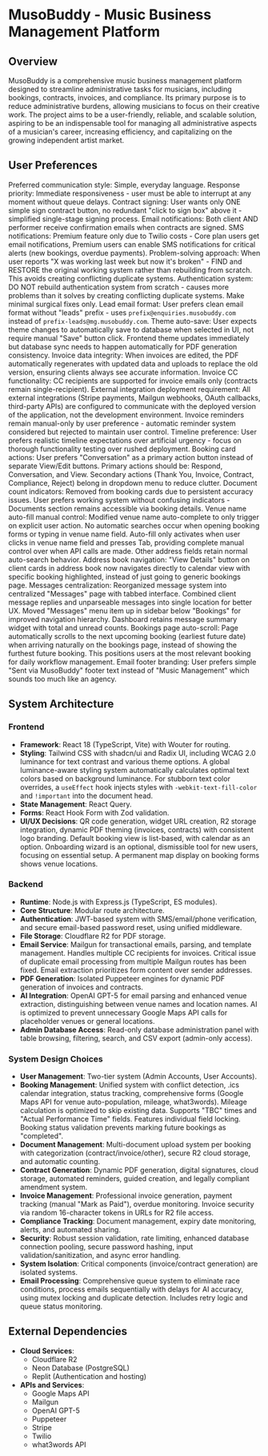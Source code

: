 # MusoBuddy - Music Business Management Platform

## Overview
MusoBuddy is a comprehensive music business management platform designed to streamline administrative tasks for musicians, including bookings, contracts, invoices, and compliance. Its primary purpose is to reduce administrative burdens, allowing musicians to focus on their creative work. The project aims to be a user-friendly, reliable, and scalable solution, aspiring to be an indispensable tool for managing all administrative aspects of a musician's career, increasing efficiency, and capitalizing on the growing independent artist market.

## User Preferences
Preferred communication style: Simple, everyday language.
Response priority: Immediate responsiveness - user must be able to interrupt at any moment without queue delays.
Contract signing: User wants only ONE simple sign contract button, no redundant "click to sign box" above it - simplified single-stage signing process.
Email notifications: Both client AND performer receive confirmation emails when contracts are signed.
SMS notifications: Premium feature only due to Twilio costs - Core plan users get email notifications, Premium users can enable SMS notifications for critical alerts (new bookings, overdue payments).
Problem-solving approach: When user reports "X was working last week but now it's broken" - FIND and RESTORE the original working system rather than rebuilding from scratch. This avoids creating conflicting duplicate systems.
Authentication system: DO NOT rebuild authentication system from scratch - causes more problems than it solves by creating conflicting duplicate systems. Make minimal surgical fixes only.
Lead email format: User prefers clean email format without "leads" prefix - uses `prefix@enquiries.musobuddy.com` instead of `prefix-leads@mg.musobuddy.com`.
Theme auto-save: User expects theme changes to automatically save to database when selected in UI, not require manual "Save" button click. Frontend theme updates immediately but database sync needs to happen automatically for PDF generation consistency.
Invoice data integrity: When invoices are edited, the PDF automatically regenerates with updated data and uploads to replace the old version, ensuring clients always see accurate information.
Invoice CC functionality: CC recipients are supported for invoice emails only (contracts remain single-recipient).
External integration deployment requirement: All external integrations (Stripe payments, Mailgun webhooks, OAuth callbacks, third-party APIs) are configured to communicate with the deployed version of the application, not the development environment.
Invoice reminders remain manual-only by user preference - automatic reminder system considered but rejected to maintain user control.
Timeline preference: User prefers realistic timeline expectations over artificial urgency - focus on thorough functionality testing over rushed deployment.
Booking card actions: User prefers "Conversation" as a primary action button instead of separate View/Edit buttons. Primary actions should be: Respond, Conversation, and View. Secondary actions (Thank You, Invoice, Contract, Compliance, Reject) belong in dropdown menu to reduce clutter.
Document count indicators: Removed from booking cards due to persistent accuracy issues. User prefers working system without confusing indicators - Documents section remains accessible via booking details.
Venue name auto-fill manual control: Modified venue name auto-complete to only trigger on explicit user action. No automatic searches occur when opening booking forms or typing in venue name field. Auto-fill only activates when user clicks in venue name field and presses Tab, providing complete manual control over when API calls are made. Other address fields retain normal auto-search behavior.
Address book navigation: "View Details" button on client cards in address book now navigates directly to calendar view with specific booking highlighted, instead of just going to generic bookings page.
Messages centralization: Reorganized message system into centralized "Messages" page with tabbed interface. Combined client message replies and unparseable messages into single location for better UX. Moved "Messages" menu item up in sidebar below "Bookings" for improved navigation hierarchy. Dashboard retains message summary widget with total and unread counts.
Bookings page auto-scroll: Page automatically scrolls to the next upcoming booking (earliest future date) when arriving naturally on the bookings page, instead of showing the furthest future booking. This positions users at the most relevant booking for daily workflow management.
Email footer branding: User prefers simple "Sent via MusoBuddy" footer text instead of "Music Management" which sounds too much like an agency.

## System Architecture

### Frontend
- **Framework**: React 18 (TypeScript, Vite) with Wouter for routing.
- **Styling**: Tailwind CSS with shadcn/ui and Radix UI, including WCAG 2.0 luminance for text contrast and various theme options. A global luminance-aware styling system automatically calculates optimal text colors based on background luminance. For stubborn text color overrides, a `useEffect` hook injects styles with `-webkit-text-fill-color` and `!important` into the document head.
- **State Management**: React Query.
- **Forms**: React Hook Form with Zod validation.
- **UI/UX Decisions**: QR code generation, widget URL creation, R2 storage integration, dynamic PDF theming (invoices, contracts) with consistent logo branding. Default booking view is list-based, with calendar as an option. Onboarding wizard is an optional, dismissible tool for new users, focusing on essential setup. A permanent map display on booking forms shows venue locations.

### Backend
- **Runtime**: Node.js with Express.js (TypeScript, ES modules).
- **Core Structure**: Modular route architecture.
- **Authentication**: JWT-based system with SMS/email/phone verification, and secure email-based password reset, using unified middleware.
- **File Storage**: Cloudflare R2 for PDF storage.
- **Email Service**: Mailgun for transactional emails, parsing, and template management. Handles multiple CC recipients for invoices. Critical issue of duplicate email processing from multiple Mailgun routes has been fixed. Email extraction prioritizes form content over sender addresses.
- **PDF Generation**: Isolated Puppeteer engines for dynamic PDF generation of invoices and contracts.
- **AI Integration**: OpenAI GPT-5 for email parsing and enhanced venue extraction, distinguishing between venue names and location names. AI is optimized to prevent unnecessary Google Maps API calls for placeholder venues or general locations.
- **Admin Database Access**: Read-only database administration panel with table browsing, filtering, search, and CSV export (admin-only access).

### System Design Choices
- **User Management**: Two-tier system (Admin Accounts, User Accounts).
- **Booking Management**: Unified system with conflict detection, .ics calendar integration, status tracking, comprehensive forms (Google Maps API for venue auto-population, mileage, what3words). Mileage calculation is optimized to skip existing data. Supports "TBC" times and "Actual Performance Time" fields. Features individual field locking. Booking status validation prevents marking future bookings as "completed".
- **Document Management**: Multi-document upload system per booking with categorization (contract/invoice/other), secure R2 cloud storage, and automatic counting.
- **Contract Generation**: Dynamic PDF generation, digital signatures, cloud storage, automated reminders, guided creation, and legally compliant amendment system.
- **Invoice Management**: Professional invoice generation, payment tracking (manual "Mark as Paid"), overdue monitoring. Invoice security via random 16-character tokens in URLs for R2 file access.
- **Compliance Tracking**: Document management, expiry date monitoring, alerts, and automated sharing.
- **Security**: Robust session validation, rate limiting, enhanced database connection pooling, secure password hashing, input validation/sanitization, and async error handling.
- **System Isolation**: Critical components (invoice/contract generation) are isolated systems.
- **Email Processing**: Comprehensive queue system to eliminate race conditions, process emails sequentially with delays for AI accuracy, using mutex locking and duplicate detection. Includes retry logic and queue status monitoring.

## External Dependencies

- **Cloud Services**:
    - Cloudflare R2
    - Neon Database (PostgreSQL)
    - Replit (Authentication and hosting)
- **APIs and Services**:
    - Google Maps API
    - Mailgun
    - OpenAI GPT-5
    - Puppeteer
    - Stripe
    - Twilio
    - what3words API